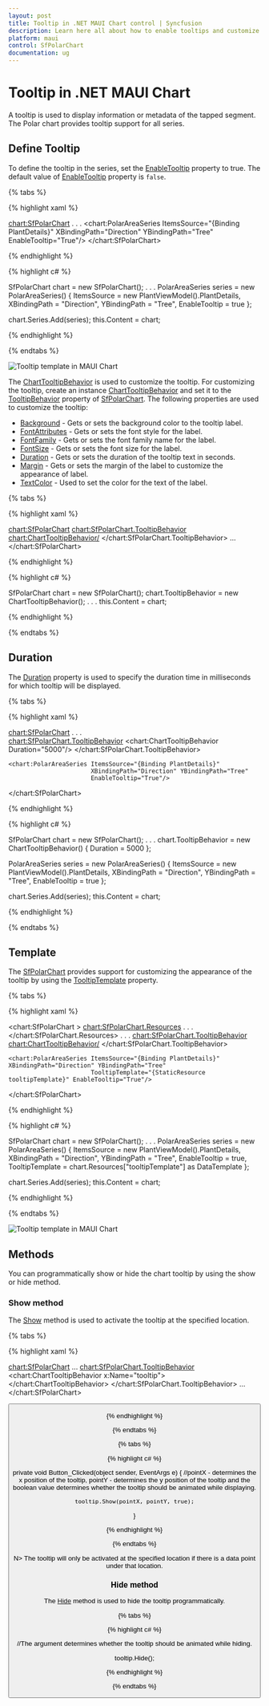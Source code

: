 ```yaml
---
layout: post
title: Tooltip in .NET MAUI Chart control | Syncfusion
description: Learn here all about how to enable tooltips and customize them in the Syncfusion .NET MAUI Chart (SfPolarChart) control.
platform: maui
control: SfPolarChart
documentation: ug
---
```


# Tooltip in .NET MAUI Chart

A tooltip is used to display information or metadata of the tapped segment. The Polar chart provides tooltip support for all series.

## Define Tooltip

To define the tooltip in the series, set the [EnableTooltip](https://help.syncfusion.com/cr/maui/Syncfusion.Maui.Charts.ChartSeries.html#Syncfusion_Maui_Charts_ChartSeries_EnableTooltip) property to true. The default value of [EnableTooltip](https://help.syncfusion.com/cr/maui/Syncfusion.Maui.Charts.ChartSeries.html#Syncfusion_Maui_Charts_ChartSeries_EnableTooltip) property is `false`.

{% tabs %}

{% highlight xaml %}

<chart:SfPolarChart>
    . . .
    <chart:PolarAreaSeries ItemsSource="{Binding PlantDetails}" XBindingPath="Direction" YBindingPath="Tree" 
                           EnableTooltip="True"/>
</chart:SfPolarChart>

{% endhighlight %}

{% highlight c# %}

SfPolarChart chart = new SfPolarChart();
. . .
PolarAreaSeries series = new PolarAreaSeries()
{
    ItemsSource = new PlantViewModel().PlantDetails,
    XBindingPath = "Direction",
    YBindingPath = "Tree",
    EnableTooltip = true
};

chart.Series.Add(series);
this.Content = chart;

{% endhighlight %}

{% endtabs %}

![Tooltip template in MAUI Chart](Tooltip_images/MAUI_polar_chart_tooltip.png)

The [ChartTooltipBehavior](https://help.syncfusion.com/cr/maui/Syncfusion.Maui.Charts.ChartTooltipBehavior.html) is used to customize the tooltip. For customizing the tooltip, create an instance [ChartTooltipBehavior](https://help.syncfusion.com/cr/maui/Syncfusion.Maui.Charts.ChartTooltipBehavior.html) and set it to the [TooltipBehavior](https://help.syncfusion.com/cr/maui/Syncfusion.Maui.Charts.ChartBase.html#Syncfusion_Maui_Charts_ChartBase_TooltipBehavior) property of [SfPolarChart](https://help.syncfusion.com/cr/maui/Syncfusion.Maui.Charts.SfPolarChart.html). The following properties are used to customize the tooltip:

* [Background](https://help.syncfusion.com/cr/maui/Syncfusion.Maui.Charts.ChartTooltipBehavior.html#Syncfusion_Maui_Charts_ChartTooltipBehavior_Background) - Gets or sets the background color to the tooltip label.
* [FontAttributes](https://help.syncfusion.com/cr/maui/Syncfusion.Maui.Charts.ChartTooltipBehavior.html#Syncfusion_Maui_Charts_ChartTooltipBehavior_FontAttributes) - Gets or sets the font style for the label.
* [FontFamily](https://help.syncfusion.com/cr/maui/Syncfusion.Maui.Charts.ChartTooltipBehavior.html#Syncfusion_Maui_Charts_ChartTooltipBehavior_FontFamily) - Gets or sets the font family name for the label.
* [FontSize](https://help.syncfusion.com/cr/maui/Syncfusion.Maui.Charts.ChartTooltipBehavior.html#Syncfusion_Maui_Charts_ChartTooltipBehavior_FontSize) - Gets or sets the font size for the label.
* [Duration](https://help.syncfusion.com/cr/maui/Syncfusion.Maui.Charts.ChartTooltipBehavior.html#Syncfusion_Maui_Charts_ChartTooltipBehavior_Duration) - Gets or sets the duration of the tooltip text in seconds.
* [Margin](https://help.syncfusion.com/cr/maui/Syncfusion.Maui.Charts.ChartTooltipBehavior.html#Syncfusion_Maui_Charts_ChartTooltipBehavior_Margin) - Gets or sets the margin of the label to customize the appearance of label.
* [TextColor](https://help.syncfusion.com/cr/maui/Syncfusion.Maui.Charts.ChartTooltipBehavior.html#Syncfusion_Maui_Charts_ChartTooltipBehavior_TextColor) - Used to set the color for the text of the label.


{% tabs %}

{% highlight xaml %}

<chart:SfPolarChart>
    <chart:SfPolarChart.TooltipBehavior>
        <chart:ChartTooltipBehavior/>
    </chart:SfPolarChart.TooltipBehavior>
    ...
</chart:SfPolarChart>

{% endhighlight %}

{% highlight c# %}

SfPolarChart chart = new SfPolarChart();
chart.TooltipBehavior = new ChartTooltipBehavior();
. . .
this.Content = chart;

{% endhighlight %}

{% endtabs %}

## Duration

The [Duration](https://help.syncfusion.com/cr/maui/Syncfusion.Maui.Charts.ChartTooltipBehavior.html#Syncfusion_Maui_Charts_ChartTooltipBehavior_Duration) property is used to specify the duration time in milliseconds for which tooltip will be displayed.

{% tabs %}

{% highlight xaml %}

<chart:SfPolarChart>
    . . .  
    <chart:SfPolarChart.TooltipBehavior>
        <chart:ChartTooltipBehavior Duration="5000"/>
    </chart:SfPolarChart.TooltipBehavior>

    <chart:PolarAreaSeries ItemsSource="{Binding PlantDetails}"
                           XBindingPath="Direction" YBindingPath="Tree" 
                           EnableTooltip="True"/>               
</chart:SfPolarChart>

{% endhighlight %}

{% highlight c# %}

SfPolarChart chart = new SfPolarChart();
. . .
chart.TooltipBehavior = new ChartTooltipBehavior()
{
    Duration = 5000
};

PolarAreaSeries series = new PolarAreaSeries()
{
    ItemsSource = new PlantViewModel().PlantDetails,
    XBindingPath = "Direction",
    YBindingPath = "Tree",
    EnableTooltip = true
};

chart.Series.Add(series);
this.Content = chart;

{% endhighlight %}

{% endtabs %}

## Template

The [SfPolarChart](https://help.syncfusion.com/cr/maui/Syncfusion.Maui.Charts.SfPolarChart.html) provides support for customizing the appearance of the tooltip by using the [TooltipTemplate](https://help.syncfusion.com/cr/maui/Syncfusion.Maui.Charts.ChartSeries.html#Syncfusion_Maui_Charts_ChartSeries_TooltipTemplate) property.

{% tabs %}

{% highlight xaml %}

<chart:SfPolarChart >
    <chart:SfPolarChart.Resources>
        <DataTemplate x:Key="tooltipTemplate" x:Name="temp">
            <StackLayout>
                <Label Text="{Binding Item.Direction}" HorizontalTextAlignment="Center" HorizontalOptions="Center"  VerticalTextAlignment="Center"                       
                       TextColor="White" FontAttributes="Bold" FontFamily="Helvetica" Margin="0,2,0,2" FontSize="12.5"/>
                <BoxView Color="Gray" HeightRequest="1" WidthRequest="90"/>
                <StackLayout Orientation="Horizontal" VerticalOptions="Fill" Spacing="0" Padding="3" Margin="0" HorizontalOptions="Center">
                    <Ellipse Stroke="White" StrokeThickness="2" HeightRequest="10" 
                             WidthRequest="10" Fill="#48988B" Margin="0,1,3,0"/>
                    <Label Text="Tree"  VerticalTextAlignment="Center" HorizontalOptions="Start" 
                           TextColor="White" FontFamily="Helvetica" FontSize="12" Margin="3,0,3,0"/>
                    <Label Text="{Binding Item.Tree,StringFormat=' :  {0}'}" VerticalTextAlignment="Center" HorizontalOptions="End" TextColor="White" FontFamily="Helvetica" Margin="0,0,3,0" FontSize="12"/>
                </StackLayout>
            </StackLayout>
        </DataTemplate>
        . . .          
    </chart:SfPolarChart.Resources>
    . . .
    <chart:SfPolarChart.TooltipBehavior>
        <chart:ChartTooltipBehavior/>
    </chart:SfPolarChart.TooltipBehavior>

    <chart:PolarAreaSeries ItemsSource="{Binding PlantDetails}"  XBindingPath="Direction" YBindingPath="Tree" 
                           TooltipTemplate="{StaticResource tooltipTemplate}" EnableTooltip="True"/>
</chart:SfPolarChart>

{% endhighlight %}

{% highlight c# %}

SfPolarChart chart = new SfPolarChart();
. . .
PolarAreaSeries series = new PolarAreaSeries()
{
    ItemsSource = new PlantViewModel().PlantDetails,
    XBindingPath = "Direction",
    YBindingPath = "Tree",
    EnableTooltip = true,
    TooltipTemplate = chart.Resources["tooltipTemplate"] as DataTemplate
};

chart.Series.Add(series);
this.Content = chart;
        
{% endhighlight %}

{% endtabs %}

![Tooltip template in MAUI Chart](Tooltip_images/MAUI_chart_tooltip_template.png)

## Methods

You can programmatically show or hide the chart tooltip by using the show or hide method.

### Show method

The [Show](https://help.syncfusion.com/cr/maui/Syncfusion.Maui.Charts.ChartTooltipBehavior.html#Syncfusion_Maui_Charts_ChartTooltipBehavior_Show_System_Single_System_Single_System_Boolean_) method is used to activate the tooltip at the specified location.

{% tabs %}

{% highlight xaml %}

<chart:SfPolarChart>
    ...
    <chart:SfPolarChart.TooltipBehavior>
        <chart:ChartTooltipBehavior x:Name="tooltip">
        </chart:ChartTooltipBehavior>
    </chart:SfPolarChart.TooltipBehavior>
    ...
</chart:SfPolarChart>

<Button Text="Show tooltip" Clicked="Button_Clicked"/>

{% endhighlight %}

{% endtabs %}

{% tabs %}

{% highlight c# %}

private void Button_Clicked(object sender, EventArgs e)
{
    //pointX - determines the x position of the tooltip, pointY - determines the y position of the tooltip and the boolean value determines whether the tooltip should be animated while displaying.
    
    tooltip.Show(pointX, pointY, true);
}
   
{% endhighlight %}

{% endtabs %}

N> The tooltip will only be activated at the specified location if there is a data point under that location.

### Hide method

The [Hide](https://help.syncfusion.com/cr/maui/Syncfusion.Maui.Charts.ChartTooltipBehavior.html#Syncfusion_Maui_Charts_ChartTooltipBehavior_Hide) method is used to hide the tooltip programmatically.

{% tabs %}

{% highlight c# %}

//The argument determines whether the tooltip should be animated while hiding.

tooltip.Hide();

{% endhighlight %}

{% endtabs %}